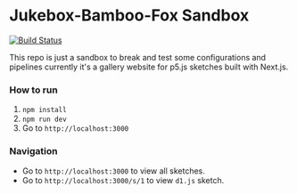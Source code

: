 # Jukebox-Bamboo-Fox Sandbox
[![Build Status](https://travis-ci.com/cise-jazz-orange-t19/jukebox-bamboo-fox.svg?branch=develop)](https://travis-ci.com/cise-jazz-orange-t19/jukebox-bamboo-fox)

This repo is just a sandbox to break and test some configurations and pipelines currently it's a gallery website for p5.js sketches built with Next.js. 

### How to run

1. `npm install`
2. `npm run dev`
3. Go to `http://localhost:3000`

### Navigation

- Go to `http://localhost:3000` to view all sketches. 
- Go to `http://localhost:3000/s/1` to view `d1.js` sketch.

